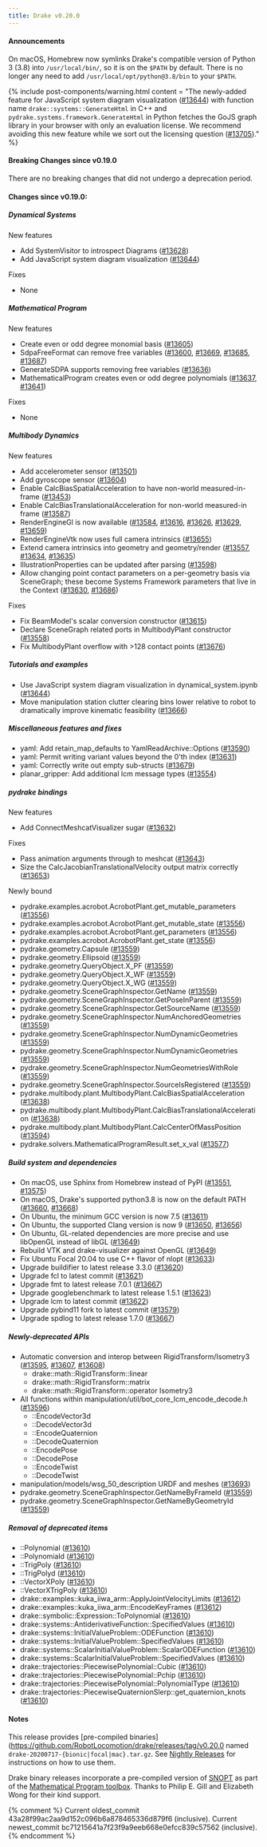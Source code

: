 ```yaml
---
title: Drake v0.20.0
---
```


#### Announcements

On macOS, Homebrew now symlinks Drake's compatible version of Python 3 (3.8)
into ``/usr/local/bin/``, so it is on the ``$PATH`` by default.  There is no
longer any need to add ``/usr/local/opt/python@3.8/bin`` to your ``$PATH``.

{% include post-components/warning.html
  content = "The newly-added feature for JavaScript system diagram visualization
  ([#13644][_#13644]) with function name ``drake::systems::GenerateHtml`` in C++ and
  ``pydrake.systems.framework.GenerateHtml`` in Python fetches the GoJS graph
  library in your browser with only an evaluation license.  We recommend
  avoiding this new feature while we sort out the licensing question
  ([#13705][_#13705])."
%}

#### Breaking Changes since v0.19.0

There are no breaking changes that did not undergo a deprecation period.

#### Changes since v0.19.0:

##### Dynamical Systems

New features

* Add SystemVisitor to introspect Diagrams ([#13628][_#13628])
* Add JavaScript system diagram visualization ([#13644][_#13644])

Fixes

* None

##### Mathematical Program

New features

* Create even or odd degree monomial basis ([#13605][_#13605])
* SdpaFreeFormat can remove free variables ([#13600][_#13600], [#13669][_#13669], [#13685][_#13685], [#13687][_#13687])
* GenerateSDPA supports removing free variables ([#13636][_#13636])
* MathematicalProgram creates even or odd degree polynomials ([#13637][_#13637], [#13641][_#13641])

Fixes

* None

##### Multibody Dynamics

New features

* Add accelerometer sensor ([#13501][_#13501])
* Add gyroscope sensor ([#13604][_#13604])
* Enable CalcBiasSpatialAcceleration to have non-world measured-in-frame ([#13453][_#13453])
* Enable CalcBiasTranslationalAcceleration for non-world measured-in frame ([#13587][_#13587])
* RenderEngineGl is now available ([#13584][_#13584], [#13616][_#13616], [#13626][_#13626], [#13629][_#13629], [#13659][_#13659])
* RenderEngineVtk now uses full camera intrinsics ([#13655][_#13655])
* Extend camera intrinsics into geometry and geometry/render ([#13557][_#13557], [#13634][_#13634], [#13635][_#13635])
* IllustrationProperties can be updated after parsing ([#13598][_#13598])
* Allow changing point contact parameters on a per-geometry basis via SceneGraph; these become Systems Framework parameters that live in the Context ([#13630][_#13630], [#13686][_#13686])

Fixes

* Fix BeamModel's scalar conversion constructor ([#13615][_#13615])
* Declare SceneGraph related ports in MultibodyPlant constructor ([#13558][_#13558])
* Fix MultibodyPlant overflow with >128 contact points ([#13676][_#13676])

##### Tutorials and examples

* Use JavaScript system diagram visualization in dynamical_system.ipynb ([#13644][_#13644])
* Move manipulation station clutter clearing bins lower relative to robot to dramatically improve kinematic feasibility ([#13666][_#13666])

##### Miscellaneous features and fixes

* yaml: Add retain_map_defaults to YamlReadArchive::Options ([#13590][_#13590])
* yaml: Permit writing variant values beyond the 0'th index ([#13631][_#13631])
* yaml: Correctly write out empty sub-structs ([#13679][_#13679])
* planar_gripper: Add additional lcm message types ([#13554][_#13554])

##### pydrake bindings

New features

* Add ConnectMeshcatVisualizer sugar ([#13632][_#13632])

Fixes

* Pass animation arguments through to meshcat ([#13643][_#13643])
* Size the CalcJacobianTranslationalVelocity output matrix correctly ([#13653][_#13653])

Newly bound

* pydrake.examples.acrobot.AcrobotPlant.get_mutable_parameters ([#13556][_#13556])
* pydrake.examples.acrobot.AcrobotPlant.get_mutable_state ([#13556][_#13556])
* pydrake.examples.acrobot.AcrobotPlant.get_parameters ([#13556][_#13556])
* pydrake.examples.acrobot.AcrobotPlant.get_state ([#13556][_#13556])
* pydrake.geometry.Capsule ([#13559][_#13559])
* pydrake.geometry.Ellipsoid ([#13559][_#13559])
* pydrake.geometry.QueryObject.X_PF ([#13559][_#13559])
* pydrake.geometry.QueryObject.X_WF ([#13559][_#13559])
* pydrake.geometry.QueryObject.X_WG ([#13559][_#13559])
* pydrake.geometry.SceneGraphInspector.GetName ([#13559][_#13559])
* pydrake.geometry.SceneGraphInspector.GetPoseInParent ([#13559][_#13559])
* pydrake.geometry.SceneGraphInspector.GetSourceName ([#13559][_#13559])
* pydrake.geometry.SceneGraphInspector.NumAnchoredGeometries ([#13559][_#13559])
* pydrake.geometry.SceneGraphInspector.NumDynamicGeometries ([#13559][_#13559])
* pydrake.geometry.SceneGraphInspector.NumDynamicGeometries ([#13559][_#13559])
* pydrake.geometry.SceneGraphInspector.NumGeometriesWithRole ([#13559][_#13559])
* pydrake.geometry.SceneGraphInspector.SourceIsRegistered ([#13559][_#13559])
* pydrake.multibody.plant.MultibodyPlant.CalcBiasSpatialAcceleration ([#13638][_#13638])
* pydrake.multibody.plant.MultibodyPlant.CalcBiasTranslationalAcceleration ([#13638][_#13638])
* pydrake.multibody.plant.MultibodyPlant.CalcCenterOfMassPosition ([#13594][_#13594])
* pydrake.solvers.MathematicalProgramResult.set_x_val ([#13577][_#13577])

##### Build system and dependencies

* On macOS, use Sphinx from Homebrew instead of PyPI ([#13551][_#13551], [#13575][_#13575])
* On macOS, Drake's supported python3.8 is now on the default PATH ([#13660][_#13660], [#13668][_#13668])
* On Ubuntu, the minimum GCC version is now 7.5 ([#13611][_#13611])
* On Ubuntu, the supported Clang version is now 9 ([#13650][_#13650], [#13656][_#13656])
* On Ubuntu, GL-related dependencies are more precise and use libOpenGL instead of libGL ([#13649][_#13649])
* Rebuild VTK and drake-visualizer against OpenGL ([#13649][_#13649])
* Fix Ubuntu Focal 20.04 to use C++ flavor of nlopt ([#13633][_#13633])
* Upgrade buildifier to latest release 3.3.0 ([#13620][_#13620])
* Upgrade fcl to latest commit ([#13621][_#13621])
* Upgrade fmt to latest release 7.0.1 ([#13667][_#13667])
* Upgrade googlebenchmark to latest release 1.5.1 ([#13623][_#13623])
* Upgrade lcm to latest commit ([#13622][_#13622])
* Upgrade pybind11 fork to latest commit ([#13579][_#13579])
* Upgrade spdlog to latest release 1.7.0 ([#13667][_#13667])

##### Newly-deprecated APIs

* Automatic conversion and interop between RigidTransform/Isometry3 ([#13595][_#13595], [#13607][_#13607], [#13608][_#13608])
  * drake::math::RigidTransform::linear
  * drake::math::RigidTransform::matrix
  * drake::math::RigidTransform::operator Isometry3
* All functions within manipulation/util/bot_core_lcm_encode_decode.h ([#13596][_#13596])
  * ::EncodeVector3d
  * ::DecodeVector3d
  * ::EncodeQuaternion
  * ::DecodeQuaternion
  * ::EncodePose
  * ::DecodePose
  * ::EncodeTwist
  * ::DecodeTwist
* manipulation/models/wsg_50_description URDF and meshes ([#13693][_#13693])
* pydrake.geometry.SceneGraphInspector.GetNameByFrameId ([#13559][_#13559])
* pydrake.geometry.SceneGraphInspector.GetNameByGeometryId ([#13559][_#13559])

##### Removal of deprecated items

* ::Polynomial<T> ([#13610][_#13610])
* ::Polynomiald ([#13610][_#13610])
* ::TrigPoly<T> ([#13610][_#13610])
* ::TrigPolyd ([#13610][_#13610])
* ::VectorXPoly ([#13610][_#13610])
* ::VectorXTrigPoly ([#13610][_#13610])
* drake::examples::kuka_iiwa_arm::ApplyJointVelocityLimits ([#13612][_#13612])
* drake::examples::kuka_iiwa_arm::EncodeKeyFrames ([#13612][_#13612])
* drake::symbolic::Expression::ToPolynomial ([#13610][_#13610])
* drake::systems::AntiderivativeFunction::SpecifiedValues ([#13610][_#13610])
* drake::systems::InitialValueProblem::ODEFunction ([#13610][_#13610])
* drake::systems::InitialValueProblem::SpecifiedValues ([#13610][_#13610])
* drake::systems::ScalarInitialValueProblem::ScalarODEFunction ([#13610][_#13610])
* drake::systems::ScalarInitialValueProblem::SpecifiedValues ([#13610][_#13610])
* drake::trajectories::PiecewisePolynomial::Cubic ([#13610][_#13610])
* drake::trajectories::PiecewisePolynomial::Pchip ([#13610][_#13610])
* drake::trajectories::PiecewisePolynomial<T>::PolynomialType ([#13610][_#13610])
* drake::trajectories::PiecewiseQuaternionSlerp::get_quaternion_knots ([#13610][_#13610])

#### Notes

This release provides
[pre-compiled binaries](https://github.com/RobotLocomotion/drake/releases/tag/v0.20.0
named ``drake-20200717-{bionic|focal|mac}.tar.gz``. See
[Nightly Releases](/from_binary.html#nightly-releases) for instructions on how to use them.

Drake binary releases incorporate a pre-compiled version of
[SNOPT](https://ccom.ucsd.edu/~optimizers/solvers/snopt/) as part of the
[Mathematical Program toolbox](https://drake.mit.edu/doxygen_cxx/group__solvers.html).
Thanks to Philip E. Gill and Elizabeth Wong for their kind support.

[_#13453]: https://github.com/RobotLocomotion/drake/pull/13453
[_#13501]: https://github.com/RobotLocomotion/drake/pull/13501
[_#13551]: https://github.com/RobotLocomotion/drake/pull/13551
[_#13554]: https://github.com/RobotLocomotion/drake/pull/13554
[_#13556]: https://github.com/RobotLocomotion/drake/pull/13556
[_#13557]: https://github.com/RobotLocomotion/drake/pull/13557
[_#13558]: https://github.com/RobotLocomotion/drake/pull/13558
[_#13559]: https://github.com/RobotLocomotion/drake/pull/13559
[_#13575]: https://github.com/RobotLocomotion/drake/pull/13575
[_#13577]: https://github.com/RobotLocomotion/drake/pull/13577
[_#13579]: https://github.com/RobotLocomotion/drake/pull/13579
[_#13584]: https://github.com/RobotLocomotion/drake/pull/13584
[_#13587]: https://github.com/RobotLocomotion/drake/pull/13587
[_#13590]: https://github.com/RobotLocomotion/drake/pull/13590
[_#13594]: https://github.com/RobotLocomotion/drake/pull/13594
[_#13595]: https://github.com/RobotLocomotion/drake/pull/13595
[_#13596]: https://github.com/RobotLocomotion/drake/pull/13596
[_#13598]: https://github.com/RobotLocomotion/drake/pull/13598
[_#13600]: https://github.com/RobotLocomotion/drake/pull/13600
[_#13604]: https://github.com/RobotLocomotion/drake/pull/13604
[_#13605]: https://github.com/RobotLocomotion/drake/pull/13605
[_#13607]: https://github.com/RobotLocomotion/drake/pull/13607
[_#13608]: https://github.com/RobotLocomotion/drake/pull/13608
[_#13610]: https://github.com/RobotLocomotion/drake/pull/13610
[_#13611]: https://github.com/RobotLocomotion/drake/pull/13611
[_#13612]: https://github.com/RobotLocomotion/drake/pull/13612
[_#13615]: https://github.com/RobotLocomotion/drake/pull/13615
[_#13616]: https://github.com/RobotLocomotion/drake/pull/13616
[_#13620]: https://github.com/RobotLocomotion/drake/pull/13620
[_#13621]: https://github.com/RobotLocomotion/drake/pull/13621
[_#13622]: https://github.com/RobotLocomotion/drake/pull/13622
[_#13623]: https://github.com/RobotLocomotion/drake/pull/13623
[_#13626]: https://github.com/RobotLocomotion/drake/pull/13626
[_#13628]: https://github.com/RobotLocomotion/drake/pull/13628
[_#13629]: https://github.com/RobotLocomotion/drake/pull/13629
[_#13630]: https://github.com/RobotLocomotion/drake/pull/13630
[_#13631]: https://github.com/RobotLocomotion/drake/pull/13631
[_#13632]: https://github.com/RobotLocomotion/drake/pull/13632
[_#13633]: https://github.com/RobotLocomotion/drake/pull/13633
[_#13634]: https://github.com/RobotLocomotion/drake/pull/13634
[_#13635]: https://github.com/RobotLocomotion/drake/pull/13635
[_#13636]: https://github.com/RobotLocomotion/drake/pull/13636
[_#13637]: https://github.com/RobotLocomotion/drake/pull/13637
[_#13638]: https://github.com/RobotLocomotion/drake/pull/13638
[_#13641]: https://github.com/RobotLocomotion/drake/pull/13641
[_#13643]: https://github.com/RobotLocomotion/drake/pull/13643
[_#13644]: https://github.com/RobotLocomotion/drake/pull/13644
[_#13649]: https://github.com/RobotLocomotion/drake/pull/13649
[_#13650]: https://github.com/RobotLocomotion/drake/pull/13650
[_#13653]: https://github.com/RobotLocomotion/drake/pull/13653
[_#13655]: https://github.com/RobotLocomotion/drake/pull/13655
[_#13656]: https://github.com/RobotLocomotion/drake/pull/13656
[_#13659]: https://github.com/RobotLocomotion/drake/pull/13659
[_#13660]: https://github.com/RobotLocomotion/drake/pull/13660
[_#13666]: https://github.com/RobotLocomotion/drake/pull/13666
[_#13667]: https://github.com/RobotLocomotion/drake/pull/13667
[_#13668]: https://github.com/RobotLocomotion/drake/pull/13668
[_#13669]: https://github.com/RobotLocomotion/drake/pull/13669
[_#13676]: https://github.com/RobotLocomotion/drake/pull/13676
[_#13679]: https://github.com/RobotLocomotion/drake/pull/13679
[_#13685]: https://github.com/RobotLocomotion/drake/pull/13685
[_#13686]: https://github.com/RobotLocomotion/drake/pull/13686
[_#13687]: https://github.com/RobotLocomotion/drake/pull/13687
[_#13693]: https://github.com/RobotLocomotion/drake/pull/13693
[_#13705]: https://github.com/RobotLocomotion/drake/pull/13705

{% comment %}
  Current oldest_commit 43a28f99ac2aa9d152c096b6a878465336d879f6 (inclusive).
  Current newest_commit bc71215641a7f23f9a9eeb668e0efcc839c57562 (inclusive).
{% endcomment %}